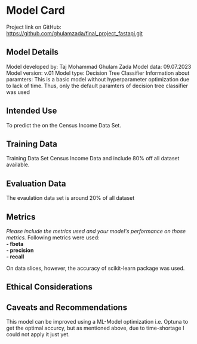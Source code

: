 # Model Card

Project link on GitHub:
https://github.com/ghulamzada/final_project_fastapi.git

## Model Details
Model developed by: Taj Mohammad Ghulam Zada
Model data: 09.07.2023
Model version: v.01
Model type: Decision Tree Classifier
Information about paramters: This is a basic model without hyperparameter optimization due to lack of time. Thus, only the default paramters of decision tree classifier was used

## Intended Use
To predict the  on the Census Income Data Set. 

## Training Data
Training Data Set Census Income Data and include 80% off all dataset available. 

## Evaluation Data
The evaulation data set is around 20% of all dataset
## Metrics
_Please include the metrics used and your model's performance on those metrics._
Following metrics were used:\
**- fbeta** \
**- precision** \
**- recall** 

On data slices, however, the accuracy of scikit-learn package was used.
## Ethical Considerations

## Caveats and Recommendations
This model can be improved using a ML-Model optimization i.e. Optuna to get the optimal accurcy, but as mentioned above, due to time-shortage I could not apply it just yet.